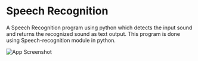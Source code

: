 
# Speech Recognition
A Speech Recognition program using python which detects the input sound and returns the recognized sound as text output. This program is done using Speech-recognition module in python.

![App Screenshot](https://i.morioh.com/2020/02/19/8f43f25c53c3.jpg)

